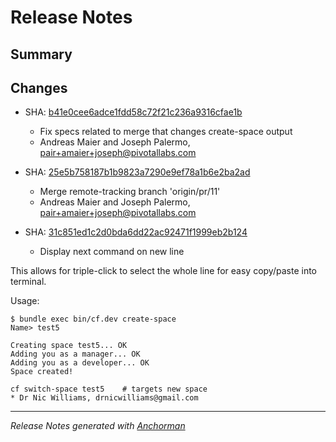 # Release Notes

## Summary

## Changes

* SHA: [b41e0cee6adce1fdd58c72f21c236a9316cfae1b](git@github.com:cloudfoundry/cf/commit/b41e0cee6adce1fdd58c72f21c236a9316cfae1b)
    * Fix specs related to merge that changes create-space output
    * Andreas Maier and Joseph Palermo, pair+amaier+joseph@pivotallabs.com


* SHA: [25e5b758187b1b9823a7290e9ef78a1b6e2ba2ad](git@github.com:cloudfoundry/cf/commit/25e5b758187b1b9823a7290e9ef78a1b6e2ba2ad)
    * Merge remote-tracking branch 'origin/pr/11'
    * Andreas Maier and Joseph Palermo, pair+amaier+joseph@pivotallabs.com


* SHA: [31c851ed1c2d0bda6dd22ac92471f1999eb2b124](git@github.com:cloudfoundry/cf/commit/31c851ed1c2d0bda6dd22ac92471f1999eb2b124)
    * Display next command on new line

This allows for triple-click to select the whole line for
easy copy/paste into terminal.

Usage:

    $ bundle exec bin/cf.dev create-space
    Name> test5

    Creating space test5... OK
    Adding you as a manager... OK
    Adding you as a developer... OK
    Space created!

    cf switch-space test5    # targets new space
    * Dr Nic Williams, drnicwilliams@gmail.com


------

_Release Notes generated with [Anchorman](http://github.com/infews/anchorman)_